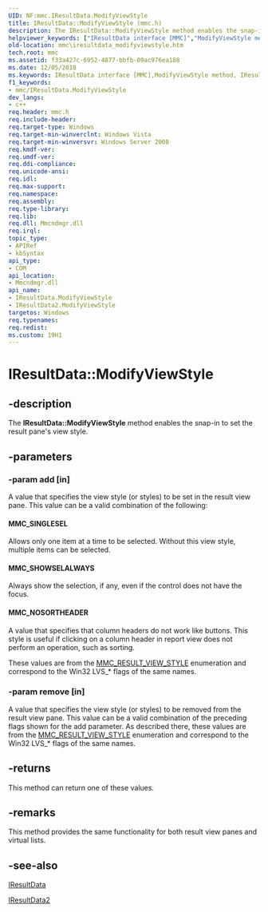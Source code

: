 ```yaml
---
UID: NF:mmc.IResultData.ModifyViewStyle
title: IResultData::ModifyViewStyle (mmc.h)
description: The IResultData::ModifyViewStyle method enables the snap-in to set the result pane's view style.helpviewer_keywords: ["IResultData interface [MMC]","ModifyViewStyle method","IResultData.ModifyViewStyle","IResultData2 interface [MMC]","ModifyViewStyle method","IResultData2::ModifyViewStyle","IResultData::ModifyViewStyle","MMC_NOSORTHEADER","MMC_SHOWSELALWAYS","MMC_SINGLESEL","ModifyViewStyle","ModifyViewStyle method [MMC]","ModifyViewStyle method [MMC]","IResultData interface","ModifyViewStyle method [MMC]","IResultData2 interface","_slate_iresultdata_modifyviewstyle","mmc.iresultdata_modifyviewstyle","mmc/IResultData2::ModifyViewStyle","mmc/IResultData::ModifyViewStyle"]
old-location: mmc\iresultdata_modifyviewstyle.htm
tech.root: mmc
ms.assetid: f33a427c-6952-4877-bbfb-09ac976ea188
ms.date: 12/05/2018
ms.keywords: IResultData interface [MMC],ModifyViewStyle method, IResultData.ModifyViewStyle, IResultData2 interface [MMC],ModifyViewStyle method, IResultData2::ModifyViewStyle, IResultData::ModifyViewStyle, MMC_NOSORTHEADER, MMC_SHOWSELALWAYS, MMC_SINGLESEL, ModifyViewStyle, ModifyViewStyle method [MMC], ModifyViewStyle method [MMC],IResultData interface, ModifyViewStyle method [MMC],IResultData2 interface, _slate_iresultdata_modifyviewstyle, mmc.iresultdata_modifyviewstyle, mmc/IResultData2::ModifyViewStyle, mmc/IResultData::ModifyViewStyle
f1_keywords:
- mmc/IResultData.ModifyViewStyle
dev_langs:
- c++
req.header: mmc.h
req.include-header: 
req.target-type: Windows
req.target-min-winverclnt: Windows Vista
req.target-min-winversvr: Windows Server 2008
req.kmdf-ver: 
req.umdf-ver: 
req.ddi-compliance: 
req.unicode-ansi: 
req.idl: 
req.max-support: 
req.namespace: 
req.assembly: 
req.type-library: 
req.lib: 
req.dll: Mmcndmgr.dll
req.irql: 
topic_type:
- APIRef
- kbSyntax
api_type:
- COM
api_location:
- Mmcndmgr.dll
api_name:
- IResultData.ModifyViewStyle
- IResultData2.ModifyViewStyle
targetos: Windows
req.typenames: 
req.redist: 
ms.custom: 19H1
---
```


# IResultData::ModifyViewStyle


## -description


The <b>IResultData::ModifyViewStyle</b> method enables the snap-in to set the result pane's view style.


## -parameters




### -param add [in]

A value that specifies the view style (or styles) to be set in the result view pane. This value can be a valid combination of the following:



#### MMC_SINGLESEL

Allows only one item at a time to be selected. Without this view style, multiple items can be selected.



#### MMC_SHOWSELALWAYS

Always show the selection, if any, even if the control does not have the focus.



#### MMC_NOSORTHEADER

A value that specifies that column headers do not work like buttons. This style is useful if clicking on a column header in report view does not perform an operation, such as sorting.

These values are from the 
<a href="https://docs.microsoft.com/windows/desktop/api/mmc/ne-mmc-mmc_result_view_style">MMC_RESULT_VIEW_STYLE</a> enumeration and correspond to the Win32 LVS_* flags of the same names.


### -param remove [in]

A value that specifies the view style (or styles) to be removed from the result view pane. This value can be a valid combination of the preceding flags shown for the add parameter. As described there, these values are from the 
<a href="https://docs.microsoft.com/windows/desktop/api/mmc/ne-mmc-mmc_result_view_style">MMC_RESULT_VIEW_STYLE</a> enumeration and correspond to the Win32 LVS_* flags of the same names.


## -returns



This method can return one of these values.




## -remarks



This method provides the same functionality for both result view panes and virtual lists.




## -see-also




<a href="https://docs.microsoft.com/windows/desktop/api/mmc/nn-mmc-iresultdata">IResultData</a>



<a href="https://docs.microsoft.com/windows/desktop/api/mmc/nn-mmc-iresultdata2">IResultData2</a>
 

 


